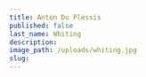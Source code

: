 ```yaml
---
title: Anton Du Plessis
published: false
last_name: Whiting
description:
image_path: /uploads/whiting.jpg
slug:
---
```

